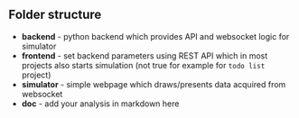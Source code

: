 ## Folder structure
- **backend** - python backend which provides API and websocket logic for simulator
- **frontend** - set backend parameters using REST API which in most projects also starts simulation (not true for example for `todo list` project)
- **simulator** - simple webpage which draws/presents data acquired from websocket
- **doc** - add your analysis in markdown here